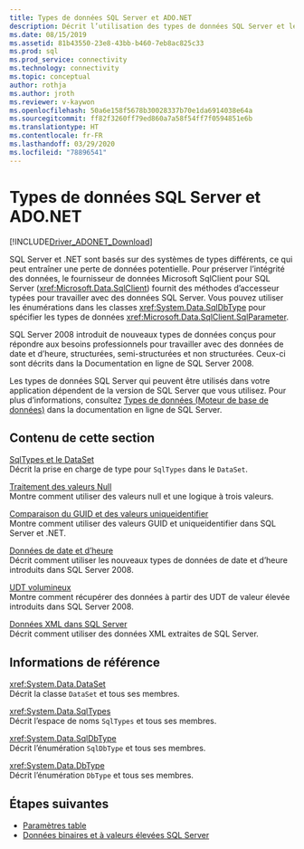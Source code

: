 ```yaml
---
title: Types de données SQL Server et ADO.NET
description: Décrit l’utilisation des types de données SQL Server et leur interaction avec les types de données .NET.
ms.date: 08/15/2019
ms.assetid: 81b43550-23e8-43bb-b460-7eb8ac825c33
ms.prod: sql
ms.prod_service: connectivity
ms.technology: connectivity
ms.topic: conceptual
author: rothja
ms.author: jroth
ms.reviewer: v-kaywon
ms.openlocfilehash: 50a6e158f5678b30028337b70e1da6914038e64a
ms.sourcegitcommit: ff82f3260ff79ed860a7a58f54ff7f0594851e6b
ms.translationtype: HT
ms.contentlocale: fr-FR
ms.lasthandoff: 03/29/2020
ms.locfileid: "78896541"
---
```

# <a name="sql-server-data-types-and-adonet"></a>Types de données SQL Server et ADO.NET

[!INCLUDE[Driver_ADONET_Download](../../../includes/driver_adonet_download.md)]

SQL Server et .NET sont basés sur des systèmes de types différents, ce qui peut entraîner une perte de données potentielle. Pour préserver l’intégrité des données, le fournisseur de données Microsoft SqlClient pour SQL Server (<xref:Microsoft.Data.SqlClient>) fournit des méthodes d’accesseur typées pour travailler avec des données SQL Server. Vous pouvez utiliser les énumérations dans les classes <xref:System.Data.SqlDbType> pour spécifier les types de données <xref:Microsoft.Data.SqlClient.SqlParameter>.  
  
SQL Server 2008 introduit de nouveaux types de données conçus pour répondre aux besoins professionnels pour travailler avec des données de date et d’heure, structurées, semi-structurées et non structurées. Ceux-ci sont décrits dans la Documentation en ligne de SQL Server 2008.  
  
Les types de données SQL Server qui peuvent être utilisés dans votre application dépendent de la version de SQL Server que vous utilisez. Pour plus d’informations, consultez [Types de données (Moteur de base de données)](https://go.microsoft.com/fwlink/?LinkID=107468) dans la documentation en ligne de SQL Server.
  
## <a name="in-this-section"></a>Contenu de cette section  
[SqlTypes et le DataSet](sqltypes-dataset.md)  
Décrit la prise en charge de type pour `SqlTypes` dans le `DataSet`.  
  
[Traitement des valeurs Null](handle-null-values.md)  
Montre comment utiliser des valeurs null et une logique à trois valeurs.  
  
[Comparaison du GUID et des valeurs uniqueidentifier](compare-guid-uniqueidentifier-values.md)  
Montre comment utiliser des valeurs GUID et uniqueidentifier dans SQL Server et .NET.  
  
[Données de date et d’heure](date-time-data.md)  
Décrit comment utiliser les nouveaux types de données de date et d’heure introduits dans SQL Server 2008.  
  
[UDT volumineux](large-udts.md)  
Montre comment récupérer des données à partir des UDT de valeur élevée introduits dans SQL Server 2008.  
  
[Données XML dans SQL Server](xml-data-sql-server.md)  
Décrit comment utiliser des données XML extraites de SQL Server.  
  
## <a name="reference"></a>Informations de référence  
<xref:System.Data.DataSet>  
Décrit la classe `DataSet` et tous ses membres.  
  
<xref:System.Data.SqlTypes>  
Décrit l’espace de noms `SqlTypes` et tous ses membres.  
  
<xref:System.Data.SqlDbType>  
Décrit l’énumération `SqlDbType` et tous ses membres.  
  
<xref:System.Data.DbType>  
Décrit l’énumération `DbType` et tous ses membres.  
  
## <a name="next-steps"></a>Étapes suivantes
- [Paramètres table](table-valued-parameters.md)
- [Données binaires et à valeurs élevées SQL Server](sql-server-binary-large-value-data.md)
